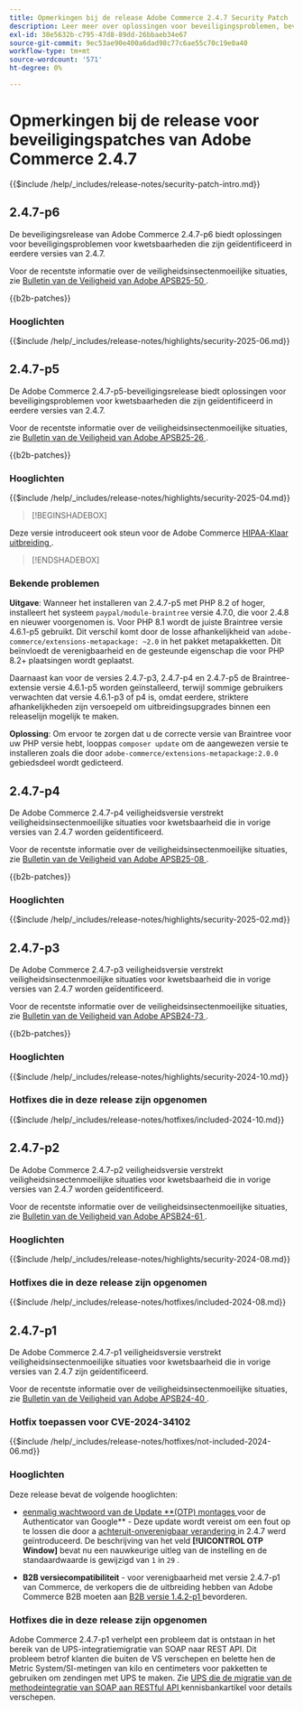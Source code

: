 ```yaml
---
title: Opmerkingen bij de release Adobe Commerce 2.4.7 Security Patch
description: Leer meer over oplossingen voor beveiligingsproblemen, beveiligingsverbeteringen en andere beveiligingsupdates die zijn opgenomen in de beveiligingspatchreleases voor Adobe Commerce versie 2.4.7.
exl-id: 38e5632b-c795-47d8-89dd-26bbaeb34e67
source-git-commit: 9ec53ae90e400a6dad98c77c6ae55c70c19e0a40
workflow-type: tm+mt
source-wordcount: '571'
ht-degree: 0%

---
```


# Opmerkingen bij de release voor beveiligingspatches van Adobe Commerce 2.4.7

{{$include /help/_includes/release-notes/security-patch-intro.md}}

## 2.4.7-p6

De beveiligingsrelease van Adobe Commerce 2.4.7-p6 biedt oplossingen voor beveiligingsproblemen voor kwetsbaarheden die zijn geïdentificeerd in eerdere versies van 2.4.7.

Voor de recentste informatie over de veiligheidsinsectenmoeilijke situaties, zie [ Bulletin van de Veiligheid van Adobe APSB25-50 ](https://helpx.adobe.com/security/products/magento/apsb25-50.html).

{{b2b-patches}}

### Hooglichten

{{$include /help/_includes/release-notes/highlights/security-2025-06.md}}

## 2.4.7-p5

De Adobe Commerce 2.4.7-p5-beveiligingsrelease biedt oplossingen voor beveiligingsproblemen voor kwetsbaarheden die zijn geïdentificeerd in eerdere versies van 2.4.7.

Voor de recentste informatie over de veiligheidsinsectenmoeilijke situaties, zie [ Bulletin van de Veiligheid van Adobe APSB25-26 ](https://helpx.adobe.com/security/products/magento/apsb25-26.html).

{{b2b-patches}}

### Hooglichten

{{$include /help/_includes/release-notes/highlights/security-2025-04.md}}

>[!BEGINSHADEBOX]

Deze versie introduceert ook steun voor de Adobe Commerce [ HIPAA-Klaar uitbreiding ](https://experienceleague.adobe.com/en/docs/commerce-admin/start/compliance/hipaa-ready-service/overview).

>[!ENDSHADEBOX]

### Bekende problemen

**Uitgave**: Wanneer het installeren van 2.4.7-p5 met PHP 8.2 of hoger, installeert het systeem `paypal/module-braintree` versie 4.7.0, die voor 2.4.8 en nieuwer voorgenomen is. Voor PHP 8.1 wordt de juiste Braintree versie 4.6.1-p5 gebruikt. Dit verschil komt door de losse afhankelijkheid van `adobe-commerce/extensions-metapackage: ~2.0` in het pakket metapakketten. Dit beïnvloedt de verenigbaarheid en de gesteunde eigenschap die voor PHP 8.2+ plaatsingen wordt geplaatst.<!-- ACPLTSRV-6276) -->

Daarnaast kan voor de versies 2.4.7-p3, 2.4.7-p4 en 2.4.7-p5 de Braintree-extensie versie 4.6.1-p5 worden geïnstalleerd, terwijl sommige gebruikers verwachten dat versie 4.6.1-p3 of p4 is, omdat eerdere, striktere afhankelijkheden zijn versoepeld om uitbreidingsupgrades binnen een releaselijn mogelijk te maken. <!-- AC-14430 -->

**Oplossing**: Om ervoor te zorgen dat u de correcte versie van Braintree voor uw PHP versie hebt, looppas `composer update` om de aangewezen versie te installeren zoals die door `adobe-commerce/extensions-metapackage:2.0.0` gebiedsdeel wordt gedicteerd.

## 2.4.7-p4

De Adobe Commerce 2.4.7-p4 veiligheidsversie verstrekt veiligheidsinsectenmoeilijke situaties voor kwetsbaarheid die in vorige versies van 2.4.7 worden geïdentificeerd.

Voor de recentste informatie over de veiligheidsinsectenmoeilijke situaties, zie [ Bulletin van de Veiligheid van Adobe APSB25-08 ](https://helpx.adobe.com/security/products/magento/apsb25-08.html).

{{b2b-patches}}

### Hooglichten

{{$include /help/_includes/release-notes/highlights/security-2025-02.md}}

## 2.4.7-p3

De Adobe Commerce 2.4.7-p3 veiligheidsversie verstrekt veiligheidsinsectenmoeilijke situaties voor kwetsbaarheid die in vorige versies van 2.4.7 worden geïdentificeerd.

Voor de recentste informatie over de veiligheidsinsectenmoeilijke situaties, zie [ Bulletin van de Veiligheid van Adobe APSB24-73 ](https://helpx.adobe.com/security/products/magento/apsb24-73.html).

{{b2b-patches}}

### Hooglichten

{{$include /help/_includes/release-notes/highlights/security-2024-10.md}}

### Hotfixes die in deze release zijn opgenomen

{{$include /help/_includes/release-notes/hotfixes/included-2024-10.md}}

## 2.4.7-p2

De Adobe Commerce 2.4.7-p2 veiligheidsversie verstrekt veiligheidsinsectenmoeilijke situaties voor kwetsbaarheid die in vorige versies van 2.4.7 worden geïdentificeerd.

Voor de recentste informatie over de veiligheidsinsectenmoeilijke situaties, zie [ Bulletin van de Veiligheid van Adobe APSB24-61 ](https://helpx.adobe.com/security/products/magento/apsb24-61.html).

### Hooglichten

{{$include /help/_includes/release-notes/highlights/security-2024-08.md}}

### Hotfixes die in deze release zijn opgenomen

{{$include /help/_includes/release-notes/hotfixes/included-2024-08.md}}

## 2.4.7-p1

De Adobe Commerce 2.4.7-p1 veiligheidsversie verstrekt veiligheidsinsectenmoeilijke situaties voor kwetsbaarheid die in vorige versies van 2.4.7 zijn geïdentificeerd.

Voor de recentste informatie over de veiligheidsinsectenmoeilijke situaties, zie [ Bulletin van de Veiligheid van Adobe APSB24-40 ](https://helpx.adobe.com/security/products/magento/apsb24-40.html).

### Hotfix toepassen voor CVE-2024-34102

{{$include /help/_includes/release-notes/hotfixes/not-included-2024-06.md}}

### Hooglichten

Deze release bevat de volgende hooglichten:

* [ eenmalig wachtwoord van de Update **(OTP) montages ](https://experienceleague.adobe.com/en/docs/commerce-admin/systems/security/2fa/security-two-factor-authentication#google) voor de Authenticator van Google** - Deze update wordt vereist om een fout op te lossen die door a [ achteruit-onverenigbaar verandering ](https://developer.adobe.com/commerce/php/development/backward-incompatible-changes/highlights/#new-system-configuration-validation-for-two-factor-authentication-otp_window-value) in 2.4.7 werd geïntroduceerd. De beschrijving van het veld **[!UICONTROL OTP Window]** bevat nu een nauwkeurige uitleg van de instelling en de standaardwaarde is gewijzigd van `1` in `29` .

* **B2B versiecompatibiliteit** - voor verenigbaarheid met versie 2.4.7-p1 van Commerce, de verkopers die de uitbreiding hebben van Adobe Commerce B2B moeten aan [ B2B versie 1.4.2-p1 ](https://experienceleague.adobe.com/en/docs/commerce-admin/b2b/release-notes#b2b-v142-p1) bevorderen.

### Hotfixes die in deze release zijn opgenomen

Adobe Commerce 2.4.7-p1 verhelpt een probleem dat is ontstaan in het bereik van de UPS-integratiemigratie van SOAP naar REST API. Dit probleem betrof klanten die buiten de VS verschepen en belette hen de Metric System/SI-metingen van kilo en centimeters voor pakketten te gebruiken om zendingen met UPS te maken. Zie [ UPS die de migratie van de methodeintegratie van SOAP aan RESTful API ](https://experienceleague.adobe.com/en/docs/commerce-knowledge-base/kb/troubleshooting/known-issues-patches-attached/ups-shipping-method-integration-migration-from-soap-to-restful-api) kennisbankartikel voor details verschepen.
